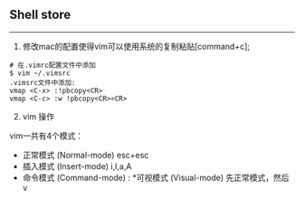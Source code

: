 ## Shell store
****

1. 修改mac的配置使得vim可以使用系统的复制粘贴[command+c];
```shell
# 在.vimrc配置文件中添加
$ vim ~/.vimsrc
.vimsrc文件中添加:
vmap <C-x> :!pbcopy<CR>   
vmap <C-c> :w !pbcopy<CR><CR>

```
2. vim 操作

vim一共有4个模式：

* 正常模式 (Normal-mode)  esc+esc
* 插入模式 (Insert-mode)  i,I,a,A
* 命令模式 (Command-mode) :
*可视模式 (Visual-mode)  先正常模式，然后 v
